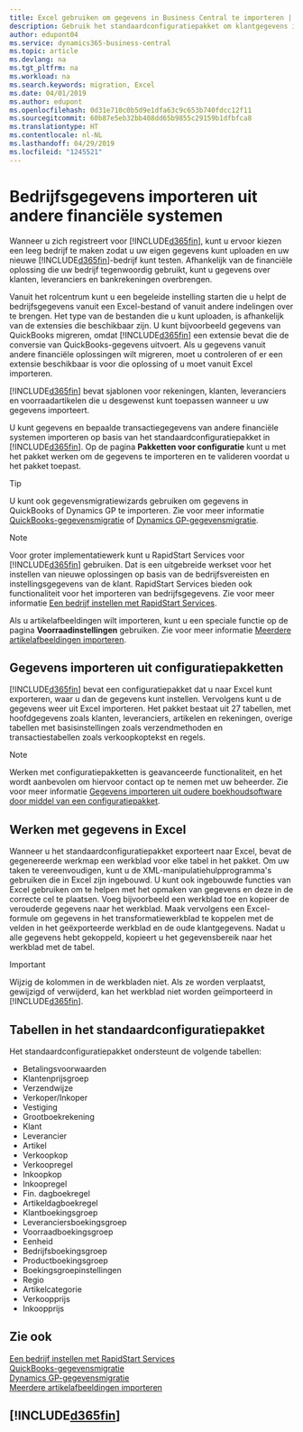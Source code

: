 ```yaml
---
title: Excel gebruiken om gegevens in Business Central te importeren | Microsoft Docs
description: Gebruik het standaardconfiguratiepakket om klantgegevens in Excel toe te voegen en weer in Business Central te importeren.
author: edupont04
ms.service: dynamics365-business-central
ms.topic: article
ms.devlang: na
ms.tgt_pltfrm: na
ms.workload: na
ms.search.keywords: migration, Excel
ms.date: 04/01/2019
ms.author: edupont
ms.openlocfilehash: 0d31e710c0b5d9e1dfa63c9c653b740fdcc12f11
ms.sourcegitcommit: 60b87e5eb32bb408dd65b9855c29159b1dfbfca8
ms.translationtype: HT
ms.contentlocale: nl-NL
ms.lasthandoff: 04/29/2019
ms.locfileid: "1245521"
---
```

# <a name="importing-business-data-from-other-finance-systems"></a>Bedrijfsgegevens importeren uit andere financiële systemen
Wanneer u zich registreert voor [!INCLUDE[d365fin](includes/d365fin_md.md)], kunt u ervoor kiezen een leeg bedrijf te maken zodat u uw eigen gegevens kunt uploaden en uw nieuwe [!INCLUDE[d365fin](includes/d365fin_md.md)]-bedrijf kunt testen. Afhankelijk van de financiële oplossing die uw bedrijf tegenwoordig gebruikt, kunt u gegevens over klanten, leveranciers en bankrekeningen overbrengen.  

Vanuit het rolcentrum kunt u een begeleide instelling starten die u helpt de bedrijfsgegevens vanuit een Excel-bestand of vanuit andere indelingen over te brengen. Het type van de bestanden die u kunt uploaden, is afhankelijk van de extensies die beschikbaar zijn. U kunt bijvoorbeeld gegevens van QuickBooks migreren, omdat [!INCLUDE[d365fin](includes/d365fin_md.md)] een extensie bevat die de conversie van QuickBooks-gegevens uitvoert. Als u gegevens vanuit andere financiële oplossingen wilt migreren, moet u controleren of er een extensie beschikbaar is voor die oplossing of u moet vanuit Excel importeren.  

[!INCLUDE[d365fin](includes/d365fin_md.md)] bevat sjablonen voor rekeningen, klanten, leveranciers en voorraadartikelen die u desgewenst kunt toepassen wanneer u uw gegevens importeert.

U kunt gegevens en bepaalde transactiegegevens van andere financiële systemen importeren op basis van het standaardconfiguratiepakket in [!INCLUDE[d365fin](includes/d365fin_md.md)]. Op de pagina **Pakketten voor configuratie** kunt u met het pakket werken om de gegevens te importeren en te valideren voordat u het pakket toepast.  

> [!TIP]  
> U kunt ook gegevensmigratiewizards gebruiken om gegevens in QuickBooks of Dynamics GP te importeren. Zie voor meer informatie [QuickBooks-gegevensmigratie](ui-extensions-quickbooks-data-migration.md) of [Dynamics GP-gegevensmigratie](ui-extensions-dynamicsgp-data-migration.md).

> [!NOTE]  
> Voor groter implementatiewerk kunt u RapidStart Services voor [!INCLUDE[d365fin](includes/d365fin_md.md)] gebruiken. Dat is een uitgebreide werkset voor het instellen van nieuwe oplossingen op basis van de bedrijfsvereisten en instellingsgegevens van de klant. RapidStart Services bieden ook functionaliteit voor het importeren van bedrijfsgegevens. Zie voor meer informatie [Een bedrijf instellen met RapidStart Services](admin-set-up-a-company-with-rapidstart.md).

Als u artikelafbeeldingen wilt importeren, kunt u een speciale functie op de pagina **Voorraadinstellingen** gebruiken. Zie voor meer informatie [Meerdere artikelafbeeldingen importeren](inventory-how-import-item-pictures.md).

## <a name="importing-data-from-configuration-packages"></a>Gegevens importeren uit configuratiepakketten
[!INCLUDE[d365fin](includes/d365fin_md.md)] bevat een configuratiepakket dat u naar Excel kunt exporteren, waar u dan de gegevens kunt instellen. Vervolgens kunt u de gegevens weer uit Excel importeren. Het pakket bestaat uit 27 tabellen, met hoofdgegevens zoals klanten, leveranciers, artikelen en rekeningen, overige tabellen met basisinstellingen zoals verzendmethoden en transactiestabellen zoals verkoopkoptekst en regels.  

> [!NOTE]  
>   Werken met configuratiepakketten is geavanceerde functionaliteit, en het wordt aanbevolen om hiervoor contact op te nemen met uw beheerder. Zie voor meer informatie [Gegevens importeren uit oudere boekhoudsoftware door middel van een configuratiepakket](across-import-data-configuration-packages.md).

## <a name="working-with-data-in-excel"></a>Werken met gegevens in Excel
Wanneer u het standaardconfiguratiepakket exporteert naar Excel, bevat de gegenereerde werkmap een werkblad voor elke tabel in het pakket. Om uw taken te vereenvoudigen, kunt u de XML-manipulatiehulpprogramma's gebruiken die in Excel zijn ingebouwd. U kunt ook ingebouwde functies van Excel gebruiken om te helpen met het opmaken van gegevens en deze in de correcte cel te plaatsen. Voeg bijvoorbeeld een werkblad toe en kopieer de verouderde gegevens naar het werkblad. Maak vervolgens een Excel-formule om gegevens in het transformatiewerkblad te koppelen met de velden in het geëxporteerde werkblad en de oude klantgegevens. Nadat u alle gegevens hebt gekoppeld, kopieert u het gegevensbereik naar het werkblad met de tabel.  

> [!IMPORTANT]  
>  Wijzig de kolommen in de werkbladen niet. Als ze worden verplaatst, gewijzigd of verwijderd, kan het werkblad niet worden geïmporteerd in [!INCLUDE[d365fin](includes/d365fin_md.md)].

## <a name="tables-in-the-default-configuration-package"></a>Tabellen in het standaardconfiguratiepakket
Het standaardconfiguratiepakket ondersteunt de volgende tabellen:

-   Betalingsvoorwaarden
-   Klantenprijsgroep
-   Verzendwijze
-   Verkoper/Inkoper
-   Vestiging
-   Grootboekrekening
-   Klant
-   Leverancier
-   Artikel
-   Verkoopkop
-   Verkoopregel
-   Inkoopkop
-   Inkoopregel
-   Fin. dagboekregel
-   Artikeldagboekregel
-   Klantboekingsgroep
-   Leveranciersboekingsgroep
-   Voorraadboekingsgroep
-   Eenheid
-   Bedrijfsboekingsgroep
-   Productboekingsgroep
-   Boekingsgroepinstellingen
-   Regio
-   Artikelcategorie
-   Verkoopprijs
-   Inkoopprijs

## <a name="see-also"></a>Zie ook
[Een bedrijf instellen met RapidStart Services](admin-set-up-a-company-with-rapidstart.md)  
[QuickBooks-gegevensmigratie](ui-extensions-quickbooks-data-migration.md)  
[Dynamics GP-gegevensmigratie](ui-extensions-dynamicsgp-data-migration.md)  
[Meerdere artikelafbeeldingen importeren](inventory-how-import-item-pictures.md)

## [!INCLUDE[d365fin](includes/free_trial_md.md)]  

